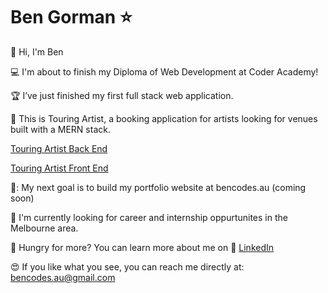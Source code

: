 # Ben Gorman :star:
👋 Hi, I'm Ben

💻 I'm about to finish my Diploma of Web Development at Coder Academy!

🏆 I’ve just finished my first full stack web application.

🤘 This is Touring Artist, a booking application for artists looking for venues built with a MERN stack. 

[Touring Artist Back End](https://github.com/bencodes-au/Touring-Artist-Back-End)


[Touring Artist Front End](https://github.com/bencodes-au/Touring-Artist-Front-End)

🎯: My next goal is to build my portfolio website at bencodes.au (coming soon)

🔭 I'm currently looking for career and internship oppurtunites in the Melbourne area. 

🍗 Hungry for more? You can learn more about me on 📑 [LinkedIn](https://linkedin.com/in/bencodes-au)

😍 If you like what you see, you can reach me directly at: bencodes.au@gmail.com


<!--
**bencodes-au/bencodes-au** is a ✨ _special_ ✨ repository because its `README.md` (this file) appears on your GitHub profile.

Here are some ideas to get you started:

- 🔭 I’m currently working on ...
- 🌱 I’m currently learning ...
- 👯 I’m looking to collaborate on ...
- 🤔 I’m looking for help with ...
- 💬 Ask me about ...
- 📫 How to reach me: ...
- 😄 Pronouns: ...
- ⚡ Fun fact: ...
-->
